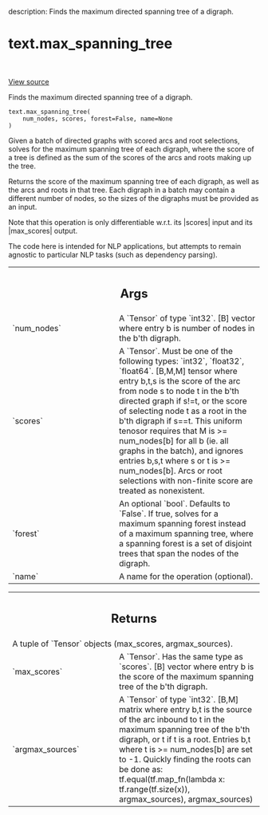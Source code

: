 description: Finds the maximum directed spanning tree of a digraph.

<div itemscope itemtype="http://developers.google.com/ReferenceObject">
<meta itemprop="name" content="text.max_spanning_tree" />
<meta itemprop="path" content="Stable" />
</div>

# text.max_spanning_tree

<!-- Insert buttons and diff -->

<table class="tfo-notebook-buttons tfo-api nocontent" align="left">

</table>

<a target="_blank" href="https://github.com/tensorflow/text/tree/master/tensorflow_text/gen_mst_ops.py">View
source</a>

Finds the maximum directed spanning tree of a digraph.

<pre class="devsite-click-to-copy prettyprint lang-py tfo-signature-link">
<code>text.max_spanning_tree(
    num_nodes, scores, forest=False, name=None
)
</code></pre>

<!-- Placeholder for "Used in" -->

Given a batch of directed graphs with scored arcs and root selections, solves
for the maximum spanning tree of each digraph, where the score of a tree is
defined as the sum of the scores of the arcs and roots making up the tree.

Returns the score of the maximum spanning tree of each digraph, as well as the
arcs and roots in that tree. Each digraph in a batch may contain a different
number of nodes, so the sizes of the digraphs must be provided as an input.

Note that this operation is only differentiable w.r.t. its |scores| input and
its |max_scores| output.

The code here is intended for NLP applications, but attempts to remain agnostic
to particular NLP tasks (such as dependency parsing).

<!-- Tabular view -->
 <table class="responsive fixed orange">
<colgroup><col width="214px"><col></colgroup>
<tr><th colspan="2"><h2 class="add-link">Args</h2></th></tr>

<tr>
<td>
`num_nodes`
</td>
<td>
A `Tensor` of type `int32`.
[B] vector where entry b is number of nodes in the b'th digraph.
</td>
</tr><tr>
<td>
`scores`
</td>
<td>
A `Tensor`. Must be one of the following types: `int32`, `float32`, `float64`.
[B,M,M] tensor where entry b,t,s is the score of the arc from node s to
node t in the b'th directed graph if s!=t, or the score of selecting
node t as a root in the b'th digraph if s==t. This uniform tenosor
requires that M is >= num_nodes[b] for all b (ie. all graphs in the
batch), and ignores entries b,s,t where s or t is >= num_nodes[b].
Arcs or root selections with non-finite score are treated as
nonexistent.
</td>
</tr><tr>
<td>
`forest`
</td>
<td>
An optional `bool`. Defaults to `False`.
If true, solves for a maximum spanning forest instead of a maximum
spanning tree, where a spanning forest is a set of disjoint trees that
span the nodes of the digraph.
</td>
</tr><tr>
<td>
`name`
</td>
<td>
A name for the operation (optional).
</td>
</tr>
</table>

<!-- Tabular view -->
 <table class="responsive fixed orange">
<colgroup><col width="214px"><col></colgroup>
<tr><th colspan="2"><h2 class="add-link">Returns</h2></th></tr>
<tr class="alt">
<td colspan="2">
A tuple of `Tensor` objects (max_scores, argmax_sources).
</td>
</tr>
<tr>
<td>
`max_scores`
</td>
<td>
A `Tensor`. Has the same type as `scores`. [B] vector where entry b is the score of the maximum spanning tree
of the b'th digraph.
</td>
</tr><tr>
<td>
`argmax_sources`
</td>
<td>
A `Tensor` of type `int32`. [B,M] matrix where entry b,t is the source of the arc inbound to
t in the maximum spanning tree of the b'th digraph, or t if t is
a root. Entries b,t where t is >= num_nodes[b] are set to -1.
Quickly finding the roots can be done as:
tf.equal(tf.map_fn(lambda x: tf.range(tf.size(x)),
argmax_sources), argmax_sources)
</td>
</tr>
</table>
